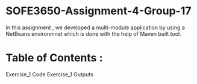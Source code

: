 # SOFE3650-Assignment-4-Group-17
In this assignment , we developed a multi-module application by using a NetBeans environmnet which is done with the help of Maven built tool. 
# Table of Contents :
Exercise_1 Code 
Exercise_1 Outputs 
